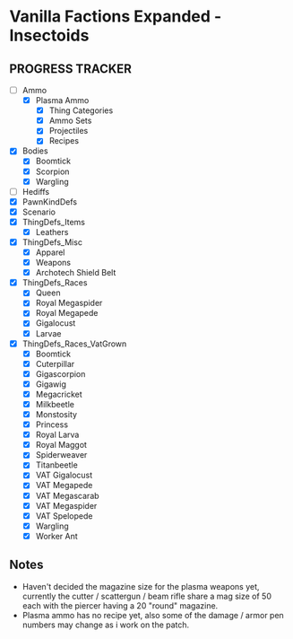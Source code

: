 # Vanilla Factions Expanded - Insectoids

## PROGRESS TRACKER
- [ ] Ammo
  - [x] Plasma Ammo
    - [x] Thing Categories
    - [x] Ammo Sets
    - [x] Projectiles
    - [x] Recipes
- [x] Bodies
  - [x] Boomtick
  - [x] Scorpion
  - [x] Wargling
- [ ] Hediffs
- [x] PawnKindDefs
- [x] Scenario
- [x] ThingDefs_Items
  - [x] Leathers
- [x] ThingDefs_Misc
  - [x] Apparel
  - [x] Weapons
  - [x] Archotech Shield Belt
- [x] ThingDefs_Races
  - [x] Queen
  - [x] Royal Megaspider
  - [x] Royal Megapede
  - [x] Gigalocust
  - [x] Larvae
- [x] ThingDefs_Races_VatGrown
  - [x] Boomtick
  - [x] Cuterpillar
  - [x] Gigascorpion
  - [x] Gigawig
  - [x] Megacricket
  - [x] Milkbeetle
  - [x] Monstosity
  - [x] Princess
  - [x] Royal Larva
  - [x] Royal Maggot
  - [x] Spiderweaver
  - [x] Titanbeetle
  - [x] VAT Gigalocust
  - [x] VAT Megapede
  - [x] VAT Megascarab
  - [x] VAT Megaspider
  - [x] VAT Spelopede
  - [x] Wargling
  - [x] Worker Ant

## Notes
- Haven't decided the magazine size for the plasma weapons yet, currently the cutter / scattergun / beam rifle share a mag size of 50 each with the piercer having a 20 "round" magazine.
- Plasma ammo has no recipe yet, also some of the damage / armor pen numbers may change as i work on the patch.